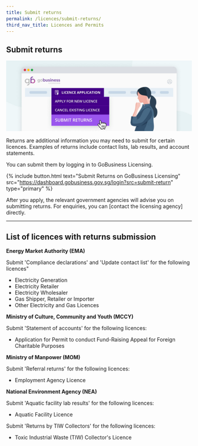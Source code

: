 ```yaml
---
title: Submit returns
permalink: /licences/submit-returns/
third_nav_title: Licences and Permits
---
```


## Submit returns

![Submit returns via the Licence Application dropdown in GoBusiness Licensing](/images/licences/submit-returns-banner.jpg)

Returns are additional information you may need to submit for certain licences. Examples of returns include contact lists, lab results, and account statements.

You can submit them by logging in to GoBusiness Licensing.

{% include button.html text="Submit Returns on GoBusiness Licensing" src="https://dashboard.gobusiness.gov.sg/login?src=submit-return" type="primary" %}

After you apply, the relevant government agencies will advise you on submitting returns. For enquiries, you can [contact the licensing agency] directly.

<!--For more questions about submitting returns, read our [Licensing FAQ].-->

-----

## List of licences with returns submission

**Energy Market Authority (EMA)**

Submit 'Compliance declarations' and 'Update contact list' for the following licences"

- Electricity Generation
- Electricity Retailer
- Electricity Wholesaler
- Gas Shipper, Retailer or Importer
- Other Electricity and Gas Licences

**Ministry of Culture, Community and Youth (MCCY)**

Submit 'Statement of accounts' for the following licences:

- Application for Permit to conduct Fund-Raising Appeal for Foreign Charitable Purposes

**Ministry of Manpower (MOM)**

Submit 'Referral returns' for the following licences:

- Employment Agency Licence

**National Environment Agency (NEA)**

Submit 'Aquatic facility lab results' for the following licences:

- Aquatic Facility Licence

Submit 'Returns by TIW Collectors' for the following licences:

- Toxic Industrial Waste (TIW) Collector's Licence
